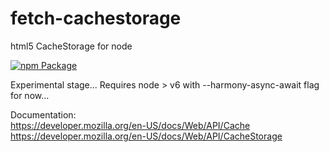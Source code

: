 # fetch-cachestorage
html5 CacheStorage for node

[![npm Package](https://img.shields.io/npm/v/fetch-cachestorage.svg?style=flat-square)](https://www.npmjs.org/package/fetch-cachestorage)

Experimental stage...
Requires node > v6 with --harmony-async-await flag for now...

Documentation: <br>
https://developer.mozilla.org/en-US/docs/Web/API/Cache<br>
https://developer.mozilla.org/en-US/docs/Web/API/CacheStorage

